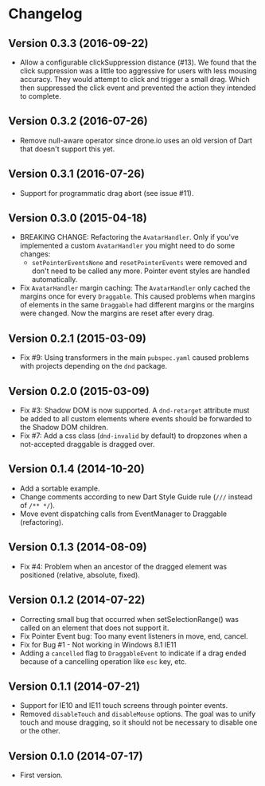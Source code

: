 # Changelog


## Version 0.3.3 (2016-09-22)

* Allow a configurable clickSuppression distance (#13). We found that the click
suppression was a little too aggressive for users with less mousing accuracy.
They would attempt to click and trigger a small drag. Which then suppressed the
click event and prevented the action they intended to complete.


## Version 0.3.2 (2016-07-26)

* Remove null-aware operator since drone.io uses an old version of Dart that doesn't support this yet.


## Version 0.3.1 (2016-07-26)

* Support for programmatic drag abort (see issue #11).


## Version 0.3.0 (2015-04-18)

* BREAKING CHANGE: Refactoring the `AvatarHandler`. Only if you've
  implemented a custom `AvatarHandler` you might need to do some changes:
    * `setPointerEventsNone` and `resetPointerEvents` were removed and don't
      need to be called any more. Pointer event styles are handled automatically.
* Fix `AvatarHandler` margin caching: The `AvatarHandler` only cached the
  margins once for every `Draggable`. This caused problems when margins of
  elements in the same `Draggable` had different margins or the margins were
  changed. Now the margins are reset after every drag.


## Version 0.2.1 (2015-03-09)

* Fix #9: Using transformers in the main `pubspec.yaml` caused problems with
  projects depending on the `dnd` package.


## Version 0.2.0 (2015-03-09)

* Fix #3: Shadow DOM is now supported. A `dnd-retarget` attribute must be added
  to all custom elements where events should be forwarded to the Shadow DOM
  children.
* Fix #7: Add a css class (`dnd-invalid` by default) to dropzones when a
  not-accepted draggable is dragged over.


## Version 0.1.4 (2014-10-20)

* Add a sortable example.
* Change comments according to new Dart Style Guide rule
  (`///` instead of `/** */`).
* Move event dispatching calls from EventManager to Draggable (refactoring).


## Version 0.1.3 (2014-08-09)

* Fix #4: Problem when an ancestor of the dragged element was positioned
  (relative, absolute, fixed).


## Version 0.1.2 (2014-07-22)

* Correcting small bug that occurred when setSelectionRange() was called on
  an element that does not support it.
* Fix Pointer Event bug: Too many event listeners in move, end, cancel.
* Fix for Bug #1 - Not working in Windows 8.1 IE11
* Adding a `cancelled` flag to `DraggableEvent` to indicate if a drag ended
  because of a cancelling operation like `esc` key, etc.


## Version 0.1.1 (2014-07-21)

* Support for IE10 and IE11 touch screens through pointer events.
* Removed `disableTouch` and `disableMouse` options. The goal was to unify
  touch and mouse dragging, so it should not be necessary to disable
  one or the other.


## Version 0.1.0 (2014-07-17)

* First version.
